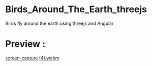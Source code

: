 # Birds_Around_The_Earth_threejs
Birds fly around the earth using threejs and Angular

# Preview : 
[screen-capture (4).webm](https://github.com/KalpaDS/Birds_Around_The_Earth_threejs/assets/48196616/cdae32bd-3257-41d2-99c2-c706d30ebddb)
